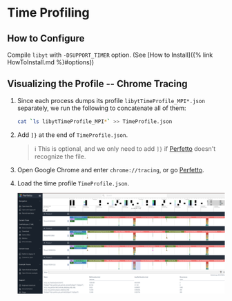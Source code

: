 # Time Profiling

## How to Configure

Compile `libyt` with `-DSUPPORT_TIMER` option. (See [How to Install]({% link HowToInstall.md %}#options))

## Visualizing the Profile -- Chrome Tracing
1. Since each process dumps its profile `libytTimeProfile_MPI*.json` separately, we run the following to concatenate all of them:
   ```bash
   cat `ls libytTimeProfile_MPI*` >> TimeProfile.json
   ```
2. Add `]}` at the end of `TimeProfile.json`.
   > :information_source: This is optional, and we only need to add `]}` if [Perfetto](https://ui.perfetto.dev/) doesn't recognize the file.
3. Open Google Chrome and enter `chrome://tracing`, or go [Perfetto](https://ui.perfetto.dev/).
4. Load the time profile `TimeProfile.json`.
   
   ![](../_static/img/TracingTimeProfile.png)

